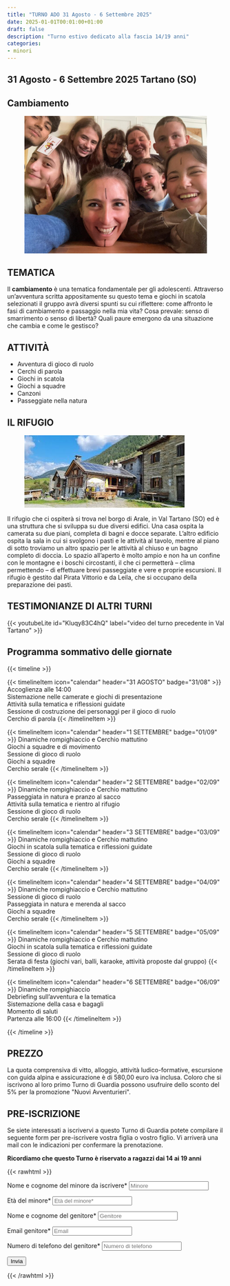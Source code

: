 ```yaml
---
title: "TURNO ADO 31 Agosto - 6 Settembre 2025"
date: 2025-01-01T00:01:00+01:00
draft: false
description: "Turno estivo dedicato alla fascia 14/19 anni"
categories:
- minori
---
```



## 31 Agosto - 6 Settembre 2025 Tartano (SO)

## Cambiamento
<figure>
      <img class=responsive-image src="gruppo.jpeg" alt="Persone giocano al tavolo" />
</figure>

## TEMATICA

Il **cambiamento** è una tematica fondamentale per gli adolescenti. 
Attraverso un’avventura scritta appositamente su questo tema e giochi in scatola selezionati il gruppo avrà diversi spunti su cui riflettere: come affronto le fasi di cambiamento e passaggio nella mia vita? Cosa prevale: senso di smarrimento o senso di libertà? Quali paure emergono da una situazione che cambia e come le gestisco?

## ATTIVITÀ

- Avventura di gioco di ruolo 
- Cerchi di parola
- Giochi in scatola
- Giochi a squadre
- Canzoni
- Passeggiate nella natura

## IL RIFUGIO

<figure>
      <img class=responsive-image src="rifugio.jpeg" alt="Persone giocano al tavolo" />
</figure>

Il rifugio che ci ospiterà si trova nel borgo di Arale, in Val Tartano (SO) ed è una struttura che si sviluppa su due diversi edifici. Una casa ospita la camerata su due piani, completa di bagni e docce separate. L’altro edificio ospita la sala in cui si svolgono i pasti e le attività al tavolo, mentre al piano di sotto troviamo un altro spazio per le attività al chiuso e un bagno completo di doccia.  Lo spazio all’aperto è molto ampio e non ha un confine con le montagne e i boschi circostanti, il che ci permetterà – clima permettendo – di effettuare brevi passeggiate e vere e proprie escursioni. Il rifugio è gestito dal Pirata Vittorio e da Leila, che si occupano della preparazione dei pasti. 


 ## TESTIMONIANZE DI ALTRI TURNI

{{< youtubeLite id="Kluqy83C4hQ" label="video del turno precedente in Val Tartano" >}}


 ## Programma sommativo delle giornate

{{< timeline >}}

{{< timelineItem icon="calendar" header="31 AGOSTO" badge="31/08" >}}
Accoglienza alle 14:00<br>
Sistemazione nelle camerate e giochi di presentazione<br>
Attività sulla tematica e riflessioni guidate<br>
Sessione di costruzione dei personaggi per il gioco di ruolo<br>
Cerchio di parola
{{< /timelineItem >}}

{{< timelineItem icon="calendar" header="1 SETTEMBRE" badge="01/09" >}}
Dinamiche rompighiaccio e Cerchio mattutino<br>
Giochi a squadre e di movimento<br>
Sessione di gioco di ruolo<br>
Giochi a squadre<br>
Cerchio serale
{{< /timelineItem >}}

{{< timelineItem icon="calendar" header="2 SETTEMBRE" badge="02/09" >}}
Dinamiche rompighiaccio e Cerchio mattutino<br>
Passeggiata in natura e pranzo al sacco<br>
Attività sulla tematica e rientro al rifugio<br>
Sessione di gioco di ruolo<br>
Cerchio serale
{{< /timelineItem >}}

{{< timelineItem icon="calendar" header="3 SETTEMBRE" badge="03/09" >}}
Dinamiche rompighiaccio e Cerchio mattutino<br>
Giochi in scatola sulla tematica e riflessioni guidate<br>
Sessione di gioco di ruolo<br>
Giochi a squadre<br>
Cerchio serale
{{< /timelineItem >}}

{{< timelineItem icon="calendar" header="4 SETTEMBRE" badge="04/09" >}}
Dinamiche rompighiaccio e Cerchio mattutino<br>
Sessione di gioco di ruolo<br>
Passeggiata in natura e merenda al sacco<br>
Giochi a squadre<br>
Cerchio serale
{{< /timelineItem >}}

{{< timelineItem icon="calendar" header="5 SETTEMBRE" badge="05/09" >}}
Dinamiche rompighiaccio e Cerchio mattutino<br>
Giochi in scatola sulla tematica e riflessioni guidate<br>
Sessione di gioco di ruolo<br>
Serata di festa (giochi vari, balli, karaoke, attività proposte dal gruppo)
{{< /timelineItem >}}

{{< timelineItem icon="calendar" header="6 SETTEMBRE" badge="06/09" >}}
Dinamiche rompighiaccio<br> 
Debriefing sull’avventura e la tematica<br> 
Sistemazione della casa e bagagli<br> 
Momento di saluti<br> 
Partenza alle 16:00
{{< /timelineItem >}}

{{< /timeline >}}


## PREZZO
La quota comprensiva di vitto, alloggio, attività ludico-formative, escursione con guida alpina e assicurazione è di 580,00 euro iva inclusa.
Coloro che si iscrivono al loro primo Turno di Guardia possono usufruire dello sconto del 5% per la promozione "Nuovi Avventurieri".


## PRE-ISCRIZIONE

Se siete interessati a iscrivervi a questo Turno di Guardia potete compilare
il seguente form per pre-iscrivere vostra figlia o vostro figlio. Vi arriverà una mail
con le indicazioni per confermare la prenotazione.

**Ricordiamo che questo Turno è riservato a ragazzi dai 14 ai 19 anni**

{{< rawhtml >}}
<form action="https://docs.google.com/forms/d/e/1FAIpQLScph-eTxjynvgFNPqe4RpROyHFfFFCWOCfxLIsvecss_h0r3g/formResponse" method="post" target="hidden_iframe" onsubmit="submitted=true">
  <label>Nome e cognome del minore da iscrivere*</label>
        <input type="text" placeholder="Minore" class="form-input" name="entry.1765439111" required>

   <label>Età del minore*</label>
        <input type="text" placeholder="Età del minore*" class="form-input" name="entry.1623645537" required>

  <label>Nome e cognome del genitore*</label>
        <input type="text" placeholder="Genitore" class="form-input" name="entry.11285889" required>

  <label>Email genitore*</label>
        <input type="email" placeholder="Email" class="form-input" name="entry.72042641" required>

  <label>Numero di telefono del genitore*</label>
        <input type="text" placeholder="Numero di telefono" class="form-input" name="entry.721369235" required>

   <button type="submit">Invia</button>
</form>
{{< /rawhtml >}}
